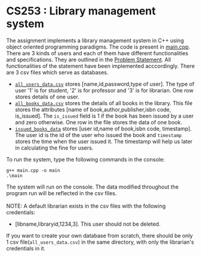 # CS253 : Library management system

The assignment implements a library management system in C++ using object oriented programming paradigms. The code is present in [main.cpp](/main.cpp). There are 3 kinds of users and each of them have different functionalities and specifications. They are outlined in the [Problem Statement](/Problem_statement.pdf). All functionalities of the statement have been implemented acccordingly. There are 3 csv files which serve as databases.

+ [`all_users_data.csv`](/all_users_data.csv) stores [name,id,password,type of user]. The type of user '1' is for student, '2' is for professor and '3' is for librarian. One row stores details of one user.
+ [`all_books_data.csv`](/all_books_data.csv) stores the details of all books in the library. This file stores the attributes [name of book,author,publisher,isbn code, is_issued]. The `is_issued` field is 1 if the book has been issued by a user and zero otherwise. One row in the file stores the data of one book.
+ [`issued_books_data`](/issued_books_data.csv) stores [user id,name of book,isbn code, timestamp]. The user id is the id of the user who issued the book and `timestamp` stores the time when the user issued it. The timestamp will help us later in calculating the fine for users.

To run the system, type the following commands in the console:
``` 
g++ main.cpp -o main
.\main
```
The system will run on the console. The data modified throughout the program run will be reflected in the csv files.<br>
<br>
NOTE: A default librarian exists in the csv files with the following credentials:
+ [libname,libraryid,1234,3]. This user should not be deleted. 

If you want to create your own database from scratch, there should be only 1 csv file(`all_users_data.csv`) in the same directory, with only the librarian's credentials in it.